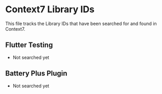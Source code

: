 # Context7 Library IDs

This file tracks the Library IDs that have been searched for and found in Context7.

## Flutter Testing
- Not searched yet

## Battery Plus Plugin
- Not searched yet
